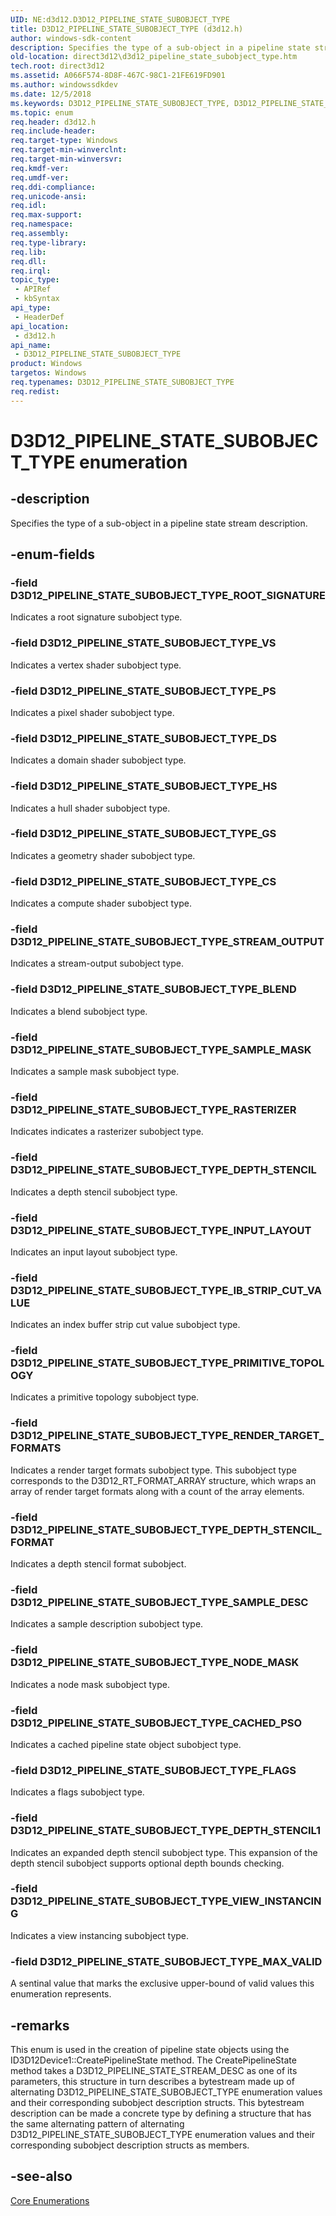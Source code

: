```yaml
---
UID: NE:d3d12.D3D12_PIPELINE_STATE_SUBOBJECT_TYPE
title: D3D12_PIPELINE_STATE_SUBOBJECT_TYPE (d3d12.h)
author: windows-sdk-content
description: Specifies the type of a sub-object in a pipeline state stream description.
old-location: direct3d12\d3d12_pipeline_state_subobject_type.htm
tech.root: direct3d12
ms.assetid: A066F574-8D8F-467C-98C1-21FE619FD901
ms.author: windowssdkdev
ms.date: 12/5/2018
ms.keywords: D3D12_PIPELINE_STATE_SUBOBJECT_TYPE, D3D12_PIPELINE_STATE_SUBOBJECT_TYPE enumeration, D3D12_PIPELINE_STATE_SUBOBJECT_TYPE_BLEND, D3D12_PIPELINE_STATE_SUBOBJECT_TYPE_CACHED_PSO, D3D12_PIPELINE_STATE_SUBOBJECT_TYPE_CS, D3D12_PIPELINE_STATE_SUBOBJECT_TYPE_DEPTH_STENCIL, D3D12_PIPELINE_STATE_SUBOBJECT_TYPE_DEPTH_STENCIL1, D3D12_PIPELINE_STATE_SUBOBJECT_TYPE_DEPTH_STENCIL_FORMAT, D3D12_PIPELINE_STATE_SUBOBJECT_TYPE_DS, D3D12_PIPELINE_STATE_SUBOBJECT_TYPE_FLAGS, D3D12_PIPELINE_STATE_SUBOBJECT_TYPE_GS, D3D12_PIPELINE_STATE_SUBOBJECT_TYPE_HS, D3D12_PIPELINE_STATE_SUBOBJECT_TYPE_IB_STRIP_CUT_VALUE, D3D12_PIPELINE_STATE_SUBOBJECT_TYPE_INPUT_LAYOUT, D3D12_PIPELINE_STATE_SUBOBJECT_TYPE_MAX_VALID, D3D12_PIPELINE_STATE_SUBOBJECT_TYPE_NODE_MASK, D3D12_PIPELINE_STATE_SUBOBJECT_TYPE_PRIMITIVE_TOPOLOGY, D3D12_PIPELINE_STATE_SUBOBJECT_TYPE_PS, D3D12_PIPELINE_STATE_SUBOBJECT_TYPE_RASTERIZER, D3D12_PIPELINE_STATE_SUBOBJECT_TYPE_RENDER_TARGET_FORMATS, D3D12_PIPELINE_STATE_SUBOBJECT_TYPE_ROOT_SIGNATURE, D3D12_PIPELINE_STATE_SUBOBJECT_TYPE_SAMPLE_DESC, D3D12_PIPELINE_STATE_SUBOBJECT_TYPE_SAMPLE_MASK, D3D12_PIPELINE_STATE_SUBOBJECT_TYPE_STREAM_OUTPUT, D3D12_PIPELINE_STATE_SUBOBJECT_TYPE_VIEW_INSTANCING, D3D12_PIPELINE_STATE_SUBOBJECT_TYPE_VS, d3d12/D3D12_PIPELINE_STATE_SUBOBJECT_TYPE, d3d12/D3D12_PIPELINE_STATE_SUBOBJECT_TYPE_BLEND, d3d12/D3D12_PIPELINE_STATE_SUBOBJECT_TYPE_CACHED_PSO, d3d12/D3D12_PIPELINE_STATE_SUBOBJECT_TYPE_CS, d3d12/D3D12_PIPELINE_STATE_SUBOBJECT_TYPE_DEPTH_STENCIL, d3d12/D3D12_PIPELINE_STATE_SUBOBJECT_TYPE_DEPTH_STENCIL1, d3d12/D3D12_PIPELINE_STATE_SUBOBJECT_TYPE_DEPTH_STENCIL_FORMAT, d3d12/D3D12_PIPELINE_STATE_SUBOBJECT_TYPE_DS, d3d12/D3D12_PIPELINE_STATE_SUBOBJECT_TYPE_FLAGS, d3d12/D3D12_PIPELINE_STATE_SUBOBJECT_TYPE_GS, d3d12/D3D12_PIPELINE_STATE_SUBOBJECT_TYPE_HS, d3d12/D3D12_PIPELINE_STATE_SUBOBJECT_TYPE_IB_STRIP_CUT_VALUE, d3d12/D3D12_PIPELINE_STATE_SUBOBJECT_TYPE_INPUT_LAYOUT, d3d12/D3D12_PIPELINE_STATE_SUBOBJECT_TYPE_MAX_VALID, d3d12/D3D12_PIPELINE_STATE_SUBOBJECT_TYPE_NODE_MASK, d3d12/D3D12_PIPELINE_STATE_SUBOBJECT_TYPE_PRIMITIVE_TOPOLOGY, d3d12/D3D12_PIPELINE_STATE_SUBOBJECT_TYPE_PS, d3d12/D3D12_PIPELINE_STATE_SUBOBJECT_TYPE_RASTERIZER, d3d12/D3D12_PIPELINE_STATE_SUBOBJECT_TYPE_RENDER_TARGET_FORMATS, d3d12/D3D12_PIPELINE_STATE_SUBOBJECT_TYPE_ROOT_SIGNATURE, d3d12/D3D12_PIPELINE_STATE_SUBOBJECT_TYPE_SAMPLE_DESC, d3d12/D3D12_PIPELINE_STATE_SUBOBJECT_TYPE_SAMPLE_MASK, d3d12/D3D12_PIPELINE_STATE_SUBOBJECT_TYPE_STREAM_OUTPUT, d3d12/D3D12_PIPELINE_STATE_SUBOBJECT_TYPE_VIEW_INSTANCING, d3d12/D3D12_PIPELINE_STATE_SUBOBJECT_TYPE_VS, direct3d12.d3d12_pipeline_state_subobject_type
ms.topic: enum
req.header: d3d12.h
req.include-header: 
req.target-type: Windows
req.target-min-winverclnt: 
req.target-min-winversvr: 
req.kmdf-ver: 
req.umdf-ver: 
req.ddi-compliance: 
req.unicode-ansi: 
req.idl: 
req.max-support: 
req.namespace: 
req.assembly: 
req.type-library: 
req.lib: 
req.dll: 
req.irql: 
topic_type:
 - APIRef
 - kbSyntax
api_type:
 - HeaderDef
api_location:
 - d3d12.h
api_name:
 - D3D12_PIPELINE_STATE_SUBOBJECT_TYPE
product: Windows
targetos: Windows
req.typenames: D3D12_PIPELINE_STATE_SUBOBJECT_TYPE
req.redist: 
---
```


# D3D12_PIPELINE_STATE_SUBOBJECT_TYPE enumeration


## -description


Specifies the type of a sub-object in a pipeline state stream description.


## -enum-fields




### -field D3D12_PIPELINE_STATE_SUBOBJECT_TYPE_ROOT_SIGNATURE

Indicates a root signature subobject type.


### -field D3D12_PIPELINE_STATE_SUBOBJECT_TYPE_VS

Indicates a vertex shader subobject type.


### -field D3D12_PIPELINE_STATE_SUBOBJECT_TYPE_PS

Indicates a pixel shader subobject type.


### -field D3D12_PIPELINE_STATE_SUBOBJECT_TYPE_DS

Indicates a domain shader subobject type.


### -field D3D12_PIPELINE_STATE_SUBOBJECT_TYPE_HS

Indicates a hull shader subobject type.


### -field D3D12_PIPELINE_STATE_SUBOBJECT_TYPE_GS

Indicates a geometry shader subobject type.


### -field D3D12_PIPELINE_STATE_SUBOBJECT_TYPE_CS

Indicates a compute shader subobject type.


### -field D3D12_PIPELINE_STATE_SUBOBJECT_TYPE_STREAM_OUTPUT

Indicates a stream-output subobject type.


### -field D3D12_PIPELINE_STATE_SUBOBJECT_TYPE_BLEND

Indicates a blend subobject type.


### -field D3D12_PIPELINE_STATE_SUBOBJECT_TYPE_SAMPLE_MASK

Indicates a sample mask subobject type.


### -field D3D12_PIPELINE_STATE_SUBOBJECT_TYPE_RASTERIZER

Indicates indicates a rasterizer subobject type.


### -field D3D12_PIPELINE_STATE_SUBOBJECT_TYPE_DEPTH_STENCIL

Indicates a depth stencil subobject type.


### -field D3D12_PIPELINE_STATE_SUBOBJECT_TYPE_INPUT_LAYOUT

Indicates an input layout subobject type.


### -field D3D12_PIPELINE_STATE_SUBOBJECT_TYPE_IB_STRIP_CUT_VALUE

Indicates an index buffer strip cut value subobject type.


### -field D3D12_PIPELINE_STATE_SUBOBJECT_TYPE_PRIMITIVE_TOPOLOGY

Indicates a primitive topology subobject type.


### -field D3D12_PIPELINE_STATE_SUBOBJECT_TYPE_RENDER_TARGET_FORMATS

Indicates a render target formats subobject type. This subobject type corresponds to the D3D12_RT_FORMAT_ARRAY structure, which wraps an array of render target formats along with a count of the array elements.


### -field D3D12_PIPELINE_STATE_SUBOBJECT_TYPE_DEPTH_STENCIL_FORMAT

Indicates a depth stencil format subobject.


### -field D3D12_PIPELINE_STATE_SUBOBJECT_TYPE_SAMPLE_DESC

Indicates a sample description subobject type.


### -field D3D12_PIPELINE_STATE_SUBOBJECT_TYPE_NODE_MASK

Indicates a node mask subobject type.


### -field D3D12_PIPELINE_STATE_SUBOBJECT_TYPE_CACHED_PSO

Indicates a cached pipeline state object subobject type.


### -field D3D12_PIPELINE_STATE_SUBOBJECT_TYPE_FLAGS

Indicates a flags subobject type.


### -field D3D12_PIPELINE_STATE_SUBOBJECT_TYPE_DEPTH_STENCIL1

Indicates an expanded depth stencil subobject type. This expansion of the depth stencil subobject supports optional depth bounds checking.


### -field D3D12_PIPELINE_STATE_SUBOBJECT_TYPE_VIEW_INSTANCING

Indicates a view instancing subobject type.


### -field D3D12_PIPELINE_STATE_SUBOBJECT_TYPE_MAX_VALID

A sentinal value that marks the exclusive upper-bound of valid values this enumeration represents.


## -remarks



This enum is used in the creation of pipeline state objects using the ID3D12Device1::CreatePipelineState method. The CreatePipelineState method takes a D3D12_PIPELINE_STATE_STREAM_DESC as one of its parameters, this structure in turn describes a bytestream made up of alternating D3D12_PIPELINE_STATE_SUBOBJECT_TYPE enumeration values and their corresponding subobject description structs. This bytestream description can be made a concrete type by defining a structure that has the same alternating pattern of alternating D3D12_PIPELINE_STATE_SUBOBJECT_TYPE enumeration values and their corresponding subobject description structs as members.




## -see-also




<a href="https://msdn.microsoft.com/76E76C85-128E-4F0E-9711-C72C4CF6C835">Core Enumerations</a>
 

 

